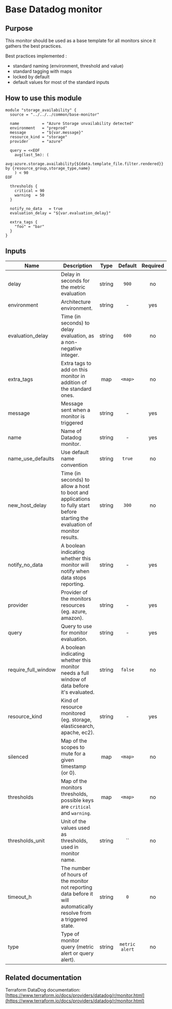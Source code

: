 Base Datadog monitor
=====================

Purpose
-------

This monitor should be used as a base template for all monitors since it gathers the best practices.

Best practices implemented :

- standard naming (environment, threshold and value)
- standard tagging with maps
- locked by default
- default values for most of the standard inputs

How to use this module
----------------------

```
module "storage_availability" {
  source = "../../../common/base-monitor"

  name          = "Azure Storage unvailability detected"
  environment   = "preprod"
  message       = "${var.message}"
  resource_kind = "storage"
  provider      = "azure"

  query = <<EOF
    avg(last_5m): (
      avg:azure.storage.availability{${data.template_file.filter.rendered}} by {resource_group,storage_type,name}
    ) < 90
EOF

  thresholds {
    critical = 90
    warning  = 50
  }

  notify_no_data   = true
  evaluation_delay = "${var.evaluation_delay}"

  extra_tags {
    "foo" = "bar"
  }
}
```

Inputs
------

| Name | Description | Type | Default | Required |
|------|-------------|:----:|:-----:|:-----:|
| delay | Delay in seconds for the metric evaluation | string | `900` | no |
| environment | Architecture environment. | string | - | yes |
| evaluation_delay | Time (in seconds) to delay evaluation, as a non-negative integer. | string | `600` | no |
| extra_tags | Extra tags to add on this monitor in addition of the standard ones. | map | `<map>` | no |
| message | Message sent when a monitor is triggered | string | - | yes |
| name | Name of Datadog monitor. | string | - | yes |
| name_use_defaults | Use default name convention | string | `true` | no |
| new_host_delay | Time (in seconds) to allow a host to boot and applications to fully start before starting the evaluation of monitor results. | string | `300` | no |
| notify_no_data | A boolean indicating whether this monitor will notify when data stops reporting. | string | - | yes |
| provider | Provider of the monitors resources (eg. azure, amazon). | string | - | yes |
| query | Query to use for monitor evaluation. | string | - | yes |
| require_full_window | A boolean indicating whether this monitor needs a full window of data before it's evaluated. | string | `false` | no |
| resource_kind | Kind of resource monitored (eg. storage, elasticsearch, apache, ec2). | string | - | yes |
| silenced | Map of the scopes to mute for a given timestamp (or 0). | map | `<map>` | no |
| thresholds | Map of the monitors thresholds, possible keys are `critical` and `warning`. | map | `<map>` | no |
| thresholds_unit | Unit of the values used as thresholds, used in monitor name. | string | `` | no |
| timeout_h | The number of hours of the monitor not reporting data before it will automatically resolve from a triggered state. | string | `0` | no |
| type | Type of monitor query (metric alert or query alert). | string | `metric alert` | no |

Related documentation
---------------------

Terraform DataDog documentation: [https://www.terraform.io/docs/providers/datadog/r/monitor.html](https://www.terraform.io/docs/providers/datadog/r/monitor.html)
